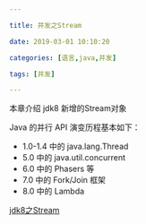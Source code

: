 ```yaml
---

title: 并发之Stream

date: 2019-03-01 10:10:20

categories: [语言,java,并发]

tags: [并发]

---
```


本章介绍 jdk8 新增的Stream对象 

<!--more-->



Java 的并行 API 演变历程基本如下：

- 1.0-1.4 中的 java.lang.Thread
- 5.0 中的 java.util.concurrent
- 6.0 中的 Phasers 等
- 7.0 中的 Fork/Join 框架
- 8.0 中的 Lambda

[jdk8之Stream](https://www.ibm.com/developerworks/cn/java/j-lo-java8streamapi/index.html)